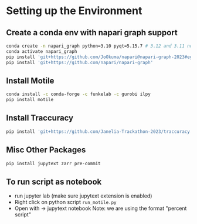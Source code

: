 # Setting up the Environment

## Create a conda env with napari graph support
```sh
conda create -n napari_graph python=3.10 pyqt=5.15.7 # 3.12 and 3.11 not yet supported
conda activate napari_graph
pip install 'git+https://github.com/JoOkuma/napari@napari-graph-2023#egg=napari'
pip install 'git+https://github.com/napari/napari-graph'
```

## Install Motile
```sh
conda install -c conda-forge -c funkelab -c gurobi ilpy
pip install motile
```

## Install Traccuracy
```sh
pip install 'git+https://github.com/Janelia-Trackathon-2023/traccuracy'
```

## Misc Other Packages
```sh
pip install jupytext zarr pre-commit
```

## To run script as notebook
- run jupyter lab (make sure jupytext extension is enabled)
- Right click on python script `run_motile.py`
- Open with -> jupytext notebook
Note: we are using the format "percent script"
